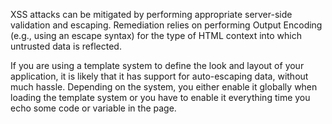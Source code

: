 XSS attacks can be mitigated by performing appropriate server-side validation and escaping.
Remediation relies on performing Output Encoding (e.g., using an escape syntax) for the type of HTML context into which untrusted data is reflected.

If you are using a template system to define the look and layout of your application, it is likely that it has support for auto-escaping data, without much hassle.
Depending on the system, you either enable it globally when loading the template system or you have to enable it everything time you echo some code or variable in the page.